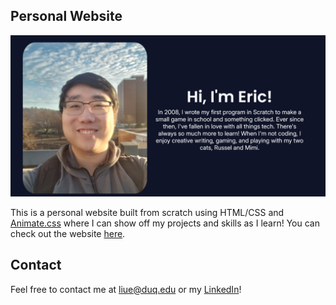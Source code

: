 ## Personal Website

![A picture of the website.](images/site-screenshot.png)

This is a personal website built from scratch using HTML/CSS and [Animate.css](https://animate.style/) where I can show off my projects and skills as I learn! You can check out the website [here](https://ericliu.website/).
## Contact
Feel free to contact me at liue@duq.edu or my [LinkedIn](https://www.linkedin.com/in/ericliu-in/)!
